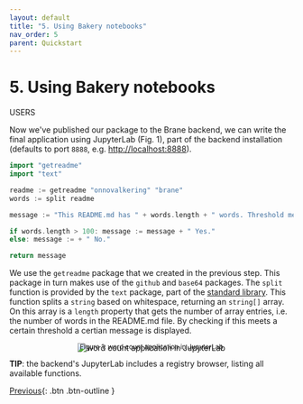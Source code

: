 ```yaml
---
layout: default
title: "5. Using Bakery notebooks"
nav_order: 5
parent: Quickstart
---
```


# 5. Using Bakery notebooks
<span class="label label-green">USERS</span>

Now we've published our package to the Brane backend, we can write the final application using JupyterLab (Fig. 1), part of the backend installation (defaults to port `8888`, e.g. [http://localhost:8888](http://localhost:8888)).


```go
import "getreadme"
import "text"

readme := getreadme "onnovalkering" "brane"
words := split readme

message := "This README.md has " + words.length + " words. Threshold met? "

if words.length > 100: message := message + " Yes."
else: message := + " No."

return message
```
We use the `getreadme` package that we created in the previous step. This package in turn makes use of the `github` and `base64` packages. The `split` function is provided by the `text` package, part of the [standard library](/brane/standard-library/standard-library.html). This function splits a `string` based on whitespace, returning an `string[]` array. On this array is a `length` property that gets the number of array entries, i.e. the number of words in the README.md file. By checking if this meets a certain threshold a certian message is displayed.


<p style="text-align: center">
    <img src="/brane/assets/img/wordcount.png" style="margin-bottom: -25px" alt="word count application in JupyterLab">
    <br/>
    <sup>Figure 1: word count application in JupyterLab</sup>
</p>

__TIP__: the backend's JupyterLab includes a registry browser, listing all available functions.

[Previous](/brane/quickstart/4-publishing-packages.html){: .btn .btn-outline }